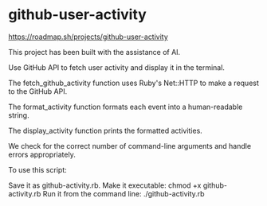 # github-user-activity 

https://roadmap.sh/projects/github-user-activity

This project has been built with the assistance of AI.

Use GitHub API to fetch user activity and display it in the terminal.


The fetch_github_activity function uses Ruby's Net::HTTP to make a request to the GitHub API.

The format_activity function formats each event into a human-readable string.

The display_activity function prints the formatted activities.

We check for the correct number of command-line arguments and handle errors appropriately.

To use this script:

Save it as github-activity.rb.
Make it executable: chmod +x github-activity.rb
Run it from the command line: ./github-activity.rb <username>
